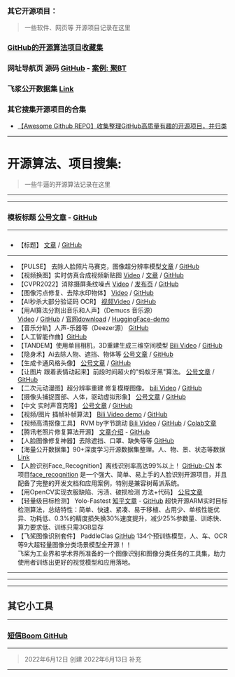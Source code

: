 



### 其它开源项目：
> 一些软件、网页等 开源项目记录在这里


### [GitHub的开源算法项目收藏集](https://github.com/axinc-ai/ailia-models)

### 网址导航页 源码 [GitHub](https://github.com/WebStackPage/WebStackPage.github.io) - [案例: 聚BT](https://jubt.top/)

### 飞浆公开数据集 [Link](https://aistudio.baidu.com/aistudio/datasetoverview)

### 其它搜集开源项目的合集
- [【Awesome Github REPO】收集整理GitHub高质量有趣的开源项目，并归类](https://github.com/Wechat-ggGitHub/Awesome-GitHub-Repo)


---
# 开源算法、项目搜集:
>一些牛逼的开源算法记录在这里
---


---
### 模板标题 [公号文章]() - [GitHub]()
---
### 


- 【标题】 [文章]() / [GitHub]()


---

- 【PULSE】 去除人脸照片马赛克，图像超分辨率模型[文章](https://baijiahao.baidu.com/s?id=1670792480660456074&wfr=spider&for=pc) / [GitHub](https://github.com/adamian98/pulse)
- 【视频换图】实时仿真合成视频新贴图 [Video](https://www.bilibili.com/video/BV1HV4y1V75e/) / [文章](https://drinkingcoder.github.io/publication/neuralmarker/) / [GitHub](https://github.com/drinkingcoder/NeuralMarker)
- 【CVPR2022】消除摄屏条纹噪点 [Video](https://www.bilibili.com/video/BV1ue4y1E7xZ) / [发布页](https://daipengwa.github.io/VDmoire_ProjectPage/) / [GitHub](https://github.com/CVMI-Lab/VideoDemoireing)
- 【图像污点修复、去除水印物体】 [Video](https://www.bilibili.com/video/BV1va411G7be) / [GitHub](https://github.com/Sanster/lama-cleaner)
- 【AI秒杀大部分验证码 OCR】 [视频Video](https://www.bilibili.com/video/BV1Ku411i7dN) / [GitHub](https://github.com/sml2h3/ddddocr)
- 【用AI算法分割出音乐和人声】（Demucs 音乐源）  
[Video](https://www.bilibili.com/video/BV1kd4y1N7Mr) / [GitHub](https://github.com/facebookresearch/demucs/) / [官网download](https://www.stemroller.com/) / [HuggingFace-demo](https://huggingface.co/spaces/akhaliq/demucs)
- 【音乐分轨】人声-乐器等（Deezer源） [GitHub](https://github.com/deezer/spleeter)
- 【人工智能作曲】[GitHub](https://github.com/microsoft/muzic)
- 【TANDEM】使用单目相机，3D重建生成三维空间模型 [Bili Video](https://www.bilibili.com/video/BV1Vh411b723) / [GitHub](https://github.com/tum-vision/tandem)
- 【隐身术】Ai去除人物、遮挡、物体等   [公号文章](https://mp.weixin.qq.com/s?__biz=MzIxODg1OTk1MA==&mid=2247498877&idx=1&sn=337ec8e75f9ef9cd082520b00c2c8c36&chksm=97e6acbca09125aaa7fcb62ec25763016c880b995352107d643deb7947a44910710336bdbf0a&scene=21#wechat_redirect) / [GitHub](https://github.com/saic-mdal/lama)
- 【生成卡通风格头像】 [公号文章](https://mp.weixin.qq.com/s?__biz=MzIxODg1OTk1MA==&mid=2247497996&idx=1&sn=e5b5b9992b4be585216f45c7b29a04ef&chksm=97e6a9cda09120db966059d5da89bf7b9a261d4143c3ff136a78218744d0eeea5c61e68ee95f&scene=21#wechat_redirect) / [GitHub](https://github.com/wonjongg/StyleCariGAN)
- 【让图片 跟着表情动起来】前段时间超火的"蚂蚁牙黑"算法。  [公号文章](https://mp.weixin.qq.com/s?__biz=MzIxODg1OTk1MA==&mid=2247485548&idx=1&sn=4f2834743dd6a44d7e4968467ef20f73&scene=21#wechat_redirect) / [GitHub](https://github.com/anandpawara/Real_Time_Image_Animation)
- 【二次元动漫图】超分辨率重建 修复模糊图像。 [bili Video](https://www.bilibili.com/video/BV14R4y1g7qs) / [GitHub](https://github.com/xinntao/Real-ESRGAN)
- 【摄像头捕捉面部、人体，驱动虚拟形象】 [公号文章](https://mp.weixin.qq.com/s?__biz=MzIxODg1OTk1MA==&mid=2247501355&idx=1&sn=8c87a94e4440d984d786e10ec637e79f&chksm=97e696eaa0911ffc68870a5efaeff81c22d2dc217f457ffbb5d10d8de7c45fe73e2a1c760c02&scene=21#wechat_redirect) / [GitHub](https://github.com/yeemachine/kalidokit)
- 【中文 实时声音克隆】 [公号文章](https://mp.weixin.qq.com/s?__biz=MzIxODg1OTk1MA==&mid=2247498145&idx=1&sn=a254f3f626aebb9a8b952d1e7352f8d6&chksm=97e6a960a09120762e717a90adce502235b76e1e2185933596bc5345103feeb4d9a9ce2cb8c3&scene=21#wechat_redirect) / [GitHub](https://github.com/babysor/MockingBird/blob/main/README-CN.md)
- 【视频/图片 插帧补帧算法】 [Bili Video demo](https://www.bilibili.com/video/BV1nS4y1r7p1) / [GitHub](https://github.com/google-research/frame-interpolation) 
- 【视频高清抠像工具】 RVM by字节跳动 [Bili Video](https://www.bilibili.com/video/BV1Z3411B7g7) / [GitHub](https://github.com/PeterL1n/RobustVideoMatting/blob/master/README_zh_Hans.md) / [Colab文章](https://openbayes.com/console/open-tutorials/containers/oqv42tbd8ko)
- 【腾讯老照片修复算法开源】 [文章介绍](https://mp.weixin.qq.com/s/G1vCQ4LDlFfmma-IkBk9UA) - [GitHub](https://github.com/TencentARC/GFPGAN)
- 【人脸图像修复神器】去除遮挡、口罩、缺失等等 [GitHub](https://github.com/andreas128/RePaint)
- 【海量公开数据集】90+深度学习开源数据集整理。人、物、景、状态等数据 [Link](https://www.cvmart.net/dataSets)
- 【人脸识别Face_Recognition】离线识别率高达99%以上！ [GitHub-CN](https://github.com/ageitgey/face_recognition/blob/master/README_Simplified_Chinese.md)
本项目[face_recognition](https://github.com/ageitgey/face_recognition) 是一个强大、简单、易上手的人脸识别开源项目，并且配备了完整的开发文档和应用案例，特别是兼容树莓派系统。
- 【用OpenCV实现衣服缺陷、污渍、破损检测 方法+代码】 [公号文章](https://mp.weixin.qq.com/s/C448SRE7yFyJDV46w7zh8w)
- 【轻量级目标检测】 Yolo-Fastest  [知乎文章](https://zhuanlan.zhihu.com/p/234506503) - [GitHub](https://github.com/dog-qiuqiu/Yolo-Fastest)
超快开源ARM实时目标检测算法，总结特性：简单、快速、紧凑、易于移植、占用少、单核性能优异、功耗低、0.3%的精度损失换30%速度提升，减少25%参数量、训练快、算力要求低、训练只需3GB显存
- 【飞桨图像识别套件】 PaddleClas [GitHub](https://github.com/PaddlePaddle/PaddleClas)
134个预训练模型，人、车、OCR等9大超轻量图像分类场景模型全开源！！  
飞桨为工业界和学术界所准备的一个图像识别和图像分类任务的工具集，助力使用者训练出更好的视觉模型和应用落地。
---
---
---
## 其它小工具

---
### [短信Boom GitHub](https://github.com/OpenEthan/SMSBoom)


---
> 2022年6月12日 创建
> 2022年6月13日 补充




---
